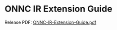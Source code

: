 # ONNC IR Extension Guide

Release PDF: [ONNC-IR-Extension-Guide.pdf](https://github.com/ONNC/onnc/wiki/files/1.0.0/ONNC-IR-Extension-Guide.pdf)
